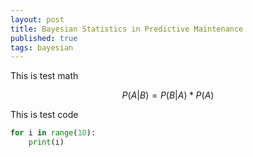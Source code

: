 ```yaml
---
layout: post
title: Bayesian Statistics in Predictive Maintenance
published: true
tags: bayesian
---
```


This is test math
```math
P(A|B)=P(B|A)*P(A)
```
This is test code
```python
for i in range(10):
    print(i)
```